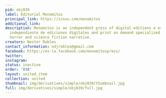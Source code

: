```yaml
---
pid: obj039
label: Editorial Monomitos
principal_link: https://issuu.com/monomitos
additional_link: 
description: Monomitos is an independent press of digital editions e es una editorial
  independiente de ediciones digitales and print on demand specialized in graphic,
  horror and science fiction narrative.
creators: Nestor Robles
contact_information: ndjrobles@gmail.com
facebook: https://es-la.facebook.com/monomitospress/
twitter: 
instagram: 
status: inactive
order: '038'
layout: united_item
collection: united
thumbnail: img/derivatives/simple/obj039/thumbnail.jpg
full: img/derivatives/simple/obj039/full.jpg
---
```

